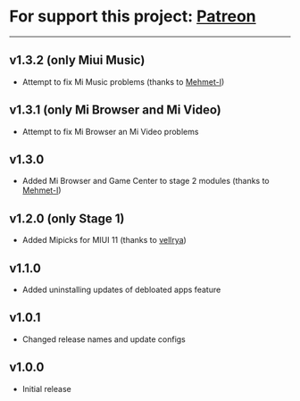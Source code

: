 # For support this project: [Patreon](https://avalibeyaz.com/patreon)  
----------------------  
## v1.3.2 (only Miui Music)   
- Attempt to fix Mi Music problems (thanks to [Mehmet-I](https://github.com/Mehmet-I))  
  
## v1.3.1 (only Mi Browser and Mi Video)  
- Attempt to fix Mi Browser an Mi Video problems  
  
## v1.3.0  
- Added Mi Browser and Game Center to stage 2 modules (thanks to [Mehmet-I](https://github.com/Mehmet-I))  
  
## v1.2.0 (only Stage 1)
- Added Mipicks for MIUI 11 (thanks to [vellrya](https://github.com/vellrya))  
  
## v1.1.0  
- Added uninstalling updates of debloated apps feature  
  
## v1.0.1  
- Changed release names and update configs  
  
## v1.0.0  
- Initial release
